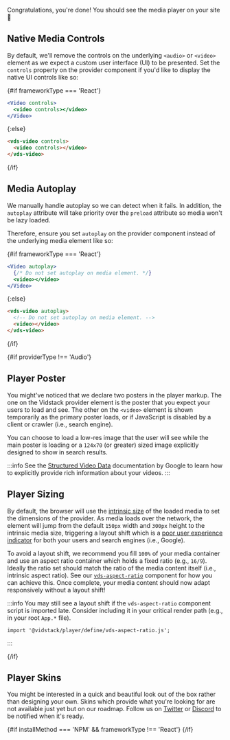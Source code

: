 <script>
  import DangerouslyAll from './_DangerouslyAll.md';

  export let installMethod;
  export let frameworkType;
  export let providerType;
</script>

Congratulations, you're done! You should see the media player on your site :tada:

## Native Media Controls

By default, we'll remove the controls on the underlying `<audio>` or `<video>` element as we
expect a custom user interface (UI) to be presented. Set the `controls` property on the provider
component if you'd like to display the native UI controls like so:

{#if frameworkType === 'React'}

```jsx
<Video controls>
  <video controls></video>
</Video>
```

{:else}

```html
<vds-video controls>
  <video controls></video>
</vds-video>
```

{/if}

## Media Autoplay

We manually handle autoplay so we can detect when it fails. In addition, the `autoplay` attribute
will take priority over the `preload` attribute so media won't be lazy loaded.

Therefore, ensure you set `autoplay` on the provider component instead of the underlying media
element like so:

{#if frameworkType === 'React'}

```jsx
<Video autoplay>
  {/* Do not set autoplay on media element. */}
  <video></video>
</Video>
```

{:else}

```html
<vds-video autoplay>
  <!-- Do not set autoplay on media element. -->
  <video></video>
</vds-video>
```

{/if}

{#if providerType !== 'Audio'}

## Player Poster

You might've noticed that we declare two posters in the player markup. The one on the Vidstack
provider element is the poster that you expect your users to load and see. The other on the
`<video>` element is shown temporarily as the primary poster loads, or if JavaScript is disabled
by a client or crawler (i.e., search engine).

You can choose to load a low-res image that the user will see while the main poster is loading or
a `124x70` (or greater) sized image explicitly designed to show in search results.

:::info
See the [Structured Video Data](https://developers.google.com/search/docs/advanced/structured-data/video)
documentation by Google to learn how to explicitly provide rich information about your videos.
:::

## Player Sizing

By default, the browser will use the [intrinsic size](https://developer.mozilla.org/en-US/docs/Glossary/Intrinsic_Size)
of the loaded media to set the dimensions of the provider. As media loads over the network,
the element will jump from the default `150px` width and `300px` height to the intrinsic media size,
triggering a layout shift which is a [poor user experience indicator](https://web.dev/cls) for
both your users and search engines (i.e., Google).

To avoid a layout shift, we recommend you fill `100%` of your media container and use an aspect
ratio container which holds a fixed ratio (e.g., `16/9`). Ideally the ratio set should match the
ratio of the media content itself (i.e., intrinsic aspect ratio). See our
[`vds-aspect-ratio`](../../../components/ui/aspect-ratio/index.md) component for how you can
achieve this. Once complete, your media content should now adapt responsively without a layout
shift!

:::info
You may still see a layout shift if the `vds-aspect-ratio` component script is imported late.
Consider including it in your critical render path (e.g., in your root `App.*` file).

```js:title=App.*:copy
import '@vidstack/player/define/vds-aspect-ratio.js';
```

:::

{/if}

## Player Skins

You might be interested in a quick and beautiful look out of the box rather than
designing your own. Skins which provide what you're looking for are not available just yet but
on our roadmap. Follow us on [Twitter](https://twitter.com/vidstackjs?lang=en) or
[Discord](https://discord.com/invite/7RGU7wvsu9) to be notified when it's ready.

{#if installMethod === 'NPM' && frameworkType !== 'React'}
<DangerouslyAll />
{/if}
